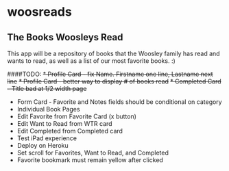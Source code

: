 # woosreads

## The Books Woosleys Read

This app will be a repository of books that the Woosley family has read and wants to read, as well as a list of our most favorite books. :) 


####TODO:
~~* Profile Card - fix Name. Firstname one line, Lastname next line~~
~~* Profile Card - better way to display # of books read~~
~~* Completed Card - Title bad at 1/2 width page~~
* Form Card - Favorite and Notes fields should be conditional on category
* Individual Book Pages
* Edit Favorite from Favorite Card (x button)
* Edit Want to Read from WTR card
* Edit Completed from Completed card
* Test iPad experience
* Deploy on Heroku
* Set scroll for Favorites, Want to Read, and Completed
* Favorite bookmark must remain yellow after clicked